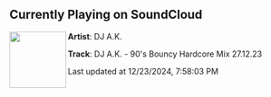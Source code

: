 ## Currently Playing on SoundCloud

[<img align="left" width="100" src="https://i1.sndcdn.com/artworks-AEa5EY55vpMH9KN8-aOrX0Q-t500x500.jpg">](https://soundcloud.com/dj-a-k/dj-ak-90s-bouncy-hardcore-mix-271223)

**Artist**: DJ A.K. 

**Track**: DJ A.K. - 90's Bouncy Hardcore Mix 27.12.23

Last updated at 12/23/2024, 7:58:03 PM
